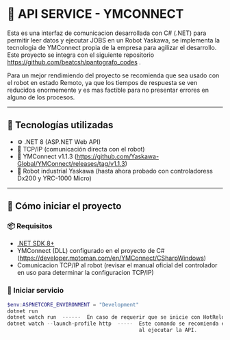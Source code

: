 # 🤖 API SERVICE - YMCONNECT

Esta es una interfaz de comunicacion desarrollada con C# (.NET) para permitir leer datos y ejecutar JOBS en un Robot Yaskawa, se implementa la tecnologia de YMConnect propia de la empresa para agilizar el desarrollo. Este proyecto se integra con el siguiente repositorio https://github.com/beatcsh/pantografo_codes .

Para un mejor rendimiendo del proyecto se recomienda que sea usado con el robot en estado Remoto, ya que los tiempos de respuesta se ven reducidos enormemente y es mas factible para no presentar errores en alguno de los procesos.

---

## 🧩 Tecnologías utilizadas

- ⚙️ .NET 8 (ASP.NET Web API)
- 🔌 TCP/IP (comunicación directa con el robot)
- 🗼 YMConnect v1.1.3 (https://github.com/Yaskawa-Global/YMConnect/releases/tag/v1.1.3)
- 🤖 Robot industrial Yaskawa (hasta ahora probado con controladoress Dx200 y YRC-1000 Micro)

---

## 🚀 Cómo iniciar el proyecto

### 📦 Requisitos

- [.NET SDK 8+](https://dotnet.microsoft.com/download)
- YMConnect (DLL) configurado en el proyecto de C# (https://developer.motoman.com/en/YMConnect/CSharpWindows)
- Comunicacion TCP/IP al robot (revisar el manual oficial del controlador en uso para determinar la configuracion TCP/IP)

### 🏃 Iniciar servicio

```PowerShell o CMD
$env:ASPNETCORE_ENVIRONMENT = "Development"
dotnet run
dotnet watch run  ------  En caso de requerir que se inicie con HotReload
dotnet watch --launch-profile http  -----  Este comando se recomienda en caso de errores de comunicacion 
                                           al ejecutar la API.